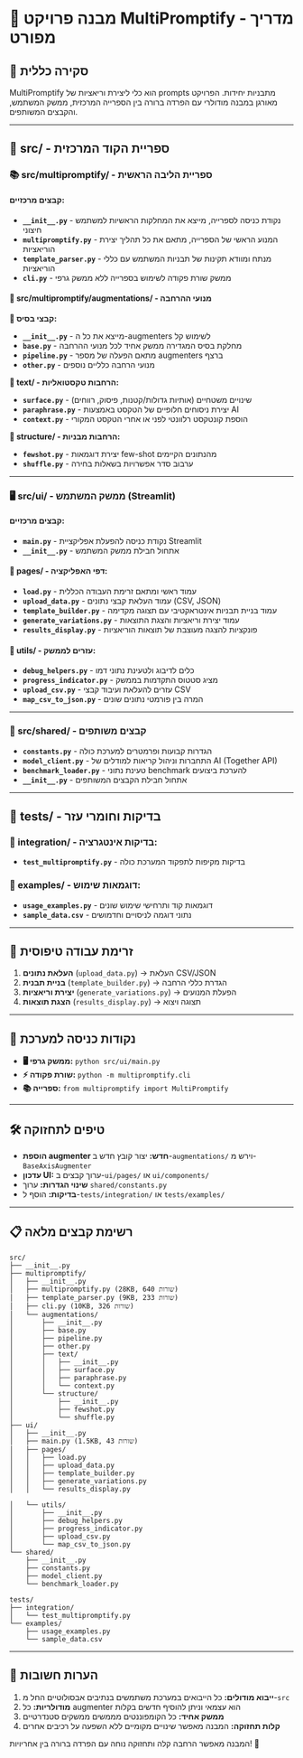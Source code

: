 # 📁 מבנה פרויקט MultiPromptify - מדריך מפורט

## 🎯 סקירה כללית
MultiPromptify הוא כלי ליצירת וריאציות של prompts מתבניות יחידות. הפרויקט מאורגן במבנה מודולרי עם הפרדה ברורה בין הספרייה המרכזית, ממשק המשתמש, והקבצים המשותפים.

---

## 📂 src/ - ספריית הקוד המרכזית

### 📚 src/multipromptify/ - ספריית הליבה הראשית

#### **קבצים מרכזיים:**
- **`__init__.py`** - נקודת כניסה לספרייה, מייצא את המחלקות הראשיות למשתמש חיצוני
- **`multipromptify.py`** - המנוע הראשי של הספרייה, מתאם את כל תהליך יצירת הוריאציות
- **`template_parser.py`** - מנתח ומוודא תקינות של תבניות המשתמש עם כללי הוריאציות
- **`cli.py`** - ממשק שורת פקודה לשימוש בספרייה ללא ממשק גרפי

#### 🔧 src/multipromptify/augmentations/ - מנועי ההרחבה

**📁 קבצי בסיס:**
- **`__init__.py`** - מייצא את כל ה-augmenters לשימוש קל
- **`base.py`** - מחלקת בסיס המגדירה ממשק אחיד לכל מנועי ההרחבה
- **`pipeline.py`** - מתאם הפעלה של מספר augmenters ברצף
- **`other.py`** - מנועי הרחבה כלליים נוספים

**📁 text/ - הרחבות טקסטואליות:**
- **`surface.py`** - שינויים משטחיים (אותיות גדולות/קטנות, פיסוק, רווחים)
- **`paraphrase.py`** - יצירת ניסוחים חלופיים של הטקסט באמצעות AI
- **`context.py`** - הוספת קונטקסט רלוונטי לפני או אחרי הטקסט המקורי

**📁 structure/ - הרחבות מבניות:**
- **`fewshot.py`** - יצירת דוגמאות few-shot מהנתונים הקיימים
- **`shuffle.py`** - ערבוב סדר אפשרויות בשאלות בחירה

---

### 🖥️ src/ui/ - ממשק המשתמש (Streamlit)

#### **קבצים מרכזיים:**
- **`main.py`** - נקודת כניסה להפעלת אפליקציית Streamlit
- **`__init__.py`** - אתחול חבילת ממשק המשתמש

#### **📁 pages/ - דפי האפליקציה:**
- **`load.py`** - עמוד ראשי ומתאם זרימת העבודה הכללית
- **`upload_data.py`** - עמוד העלאת קבצי נתונים (CSV, JSON)
- **`template_builder.py`** - עמוד בניית תבניות אינטראקטיבי עם תצוגה מקדימה
- **`generate_variations.py`** - עמוד יצירת וריאציות והצגת התוצאות
- **`results_display.py`** - פונקציות להצגה מעוצבת של תוצאות הוריאציות



#### **📁 utils/ - עזרים לממשק:**
- **`debug_helpers.py`** - כלים לדיבוג ולטעינת נתוני דמו
- **`progress_indicator.py`** - מציג סטטוס התקדמות בממשק
- **`upload_csv.py`** - עזרים להעלאת ועיבוד קבצי CSV
- **`map_csv_to_json.py`** - המרה בין פורמטי נתונים שונים

---

### 🔗 src/shared/ - קבצים משותפים

- **`constants.py`** - הגדרות קבועות ופרמטרים למערכת כולה
- **`model_client.py`** - התחברות וניהול קריאות למודלים של AI (Together API)
- **`benchmark_loader.py`** - טעינת נתוני benchmark להערכת ביצועים
- **`__init__.py`** - אתחול חבילת הקבצים המשותפים

---

## 🧪 tests/ - בדיקות וחומרי עזר

### **📁 integration/ - בדיקות אינטגרציה:**
- **`test_multipromptify.py`** - בדיקות מקיפות לתפקוד המערכת כולה

### **📁 examples/ - דוגמאות שימוש:**
- **`usage_examples.py`** - דוגמאות קוד ותרחישי שימוש שונים
- **`sample_data.csv`** - נתוני דוגמה לניסויים וחדמושים

---

## 🔄 זרימת עבודה טיפוסית

1. **העלאת נתונים** (`upload_data.py`) → העלאת CSV/JSON
2. **בניית תבנית** (`template_builder.py`) → הגדרת כללי הרחבה
3. **יצירת וריאציות** (`generate_variations.py`) → הפעלת המנועים
4. **הצגת תוצאות** (`results_display.py`) → תצוגה ויצוא

---

## 🎯 נקודות כניסה למערכת

- **🖥️ ממשק גרפי:** `python src/ui/main.py`
- **⚡ שורת פקודה:** `python -m multipromptify.cli`
- **📚 ספרייה:** `from multipromptify import MultiPromptify`

---

## 🛠️ טיפים לתחזוקה

- **הוספת augmenter חדש:** יצור קובץ חדש ב-`augmentations/` וירש מ-`BaseAxisAugmenter`
- **עדכון UI:** ערוך קבצים ב-`ui/pages/` או `ui/components/`
- **שינוי הגדרות:** ערוך `shared/constants.py`
- **בדיקות:** הוסף ל-`tests/integration/` או `tests/examples/`

---

## 📋 רשימת קבצים מלאה

```
src/
├── __init__.py
├── multipromptify/
│   ├── __init__.py
│   ├── multipromptify.py (28KB, 640 שורות)
│   ├── template_parser.py (9KB, 233 שורות)
│   ├── cli.py (10KB, 326 שורות)
│   └── augmentations/
│       ├── __init__.py
│       ├── base.py
│       ├── pipeline.py
│       ├── other.py
│       ├── text/
│       │   ├── __init__.py
│       │   ├── surface.py
│       │   ├── paraphrase.py
│       │   └── context.py
│       └── structure/
│           ├── __init__.py
│           ├── fewshot.py
│           └── shuffle.py
├── ui/
│   ├── __init__.py
│   ├── main.py (1.5KB, 43 שורות)
│   ├── pages/
│   │   ├── load.py
│   │   ├── upload_data.py
│   │   ├── template_builder.py
│   │   ├── generate_variations.py
│   │   └── results_display.py

│   └── utils/
│       ├── __init__.py
│       ├── debug_helpers.py
│       ├── progress_indicator.py
│       ├── upload_csv.py
│       └── map_csv_to_json.py
└── shared/
    ├── __init__.py
    ├── constants.py
    ├── model_client.py
    └── benchmark_loader.py

tests/
├── integration/
│   └── test_multipromptify.py
└── examples/
    ├── usage_examples.py
    └── sample_data.csv
```

---

## 📝 הערות חשובות

1. **ייבוא מודולים:** כל הייבואים במערכת משתמשים בנתיבים אבסולוטיים החל מ-`src`
2. **מודולריות:** כל augmenter הוא עצמאי וניתן להוסיף חדשים בקלות
3. **ממשק אחיד:** כל הקומפוננטים מממשים ממשקים סטנדרטיים
4. **קלות תחזוקה:** המבנה מאפשר שינויים מקומיים ללא השפעה על רכיבים אחרים

המבנה מאפשר הרחבה קלה ותחזוקה נוחה עם הפרדה ברורה בין אחריויות! 🚀 